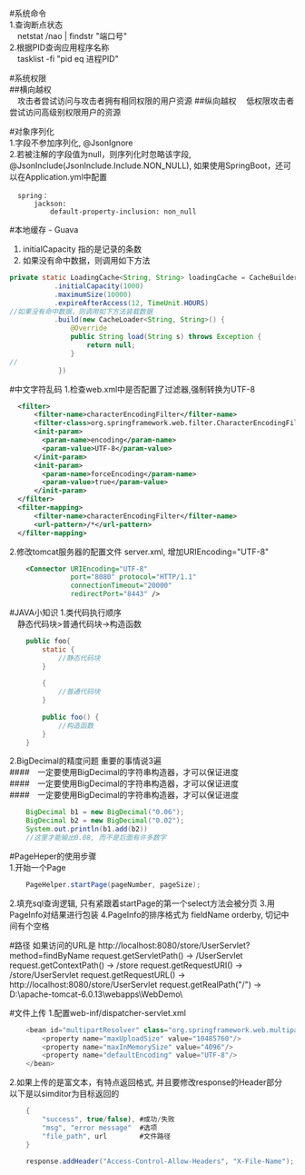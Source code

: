 #系统命令  
1.查询断点状态   
&ensp;&ensp;netstat /nao | findstr "端口号"  
2.根据PID查询应用程序名称  
&ensp;&ensp;tasklist -fi "pid eq 进程PID"    

#系统权限  
##横向越权  
&ensp;&ensp;攻击者尝试访问与攻击者拥有相同权限的用户资源
##纵向越权
&ensp;&ensp;低权限攻击者尝试访问高级别权限用户的资源

#对象序列化  
1.字段不参加序列化, @JsonIgnore  
2.若被注解的字段值为null，则序列化时忽略该字段, @JsonInclude(JsonInclude.Include.NON_NULL),
如果使用SpringBoot，还可以在Application.yml中配置
```
  spring： 
      jackson:
          default-property-inclusion: non_null  
```  

#本地缓存 - Guava  
1. initialCapacity 指的是记录的条数  
2. 如果没有命中数据，则调用如下方法  
```java  
private static LoadingCache<String, String> loadingCache = CacheBuilder.newBuilder()
           .initialCapacity(1000)
           .maximumSize(10000)
           .expireAfterAccess(12, TimeUnit.HOURS)
//如果没有命中数据，则调用如下方法装载数据
           .build(new CacheLoader<String, String>() {
               @Override
               public String load(String s) throws Exception {
                   return null;
               }
//
            })
```

#中文字符乱码
1.检查web.xml中是否配置了过滤器,强制转换为UTF-8
```xml
  <filter>
      <filter-name>characterEncodingFilter</filter-name>
      <filter-class>org.springframework.web.filter.CharacterEncodingFilter</filter-class>
      <init-param>
        <param-name>encoding</param-name>
        <param-value>UTF-8</param-value>
      </init-param>
      <init-param>
        <param-name>forceEncoding</param-name>
        <param-value>true</param-value>
      </init-param>
  </filter>
  <filter-mapping>
      <filter-name>characterEncodingFilter</filter-name>
      <url-pattern>/*</url-pattern>
  </filter-mapping>
```  

2.修改tomcat服务器的配置文件 server.xml, 增加URIEncoding="UTF-8"
```xml
    <Connector URIEncoding="UTF-8" 
               port="8080" protocol="HTTP/1.1"
               connectionTimeout="20000"
               redirectPort="8443" />
```

#JAVA小知识
1.类代码执行顺序  
&ensp;&ensp;静态代码块>普通代码块->构造函数
```java
    public foo{
        static {
            //静态代码块
        }
    
        {
            //普通代码块
        }
    
        public foo() {
            //构造函数
        }
    }
```
2.BigDecimal的精度问题
重要的事情说3遍  
####&ensp;&ensp;一定要使用BigDecimal的字符串构造器，才可以保证进度  
####&ensp;&ensp;一定要使用BigDecimal的字符串构造器，才可以保证进度  
####&ensp;&ensp;一定要使用BigDecimal的字符串构造器，才可以保证进度  
```java
    BigDecimal b1 = new BigDecimal("0.06");
    BigDecimal b2 = new BigDecimal("0.02");
    System.out.println(b1.add(b2))
    //这里才能输出0.08, 而不是后面有许多数字
```
#PageHeper的使用步骤  
1.开始一个Page  
```java
    PageHelper.startPage(pageNumber, pageSize);
```
2.填充sql查询逻辑, 只有紧跟着startPage的第一个select方法会被分页
3.用PageInfo对结果进行包装
4.PageInfo的排序格式为 fieldName orderby, 切记中间有个空格

#路径
如果访问的URL是 http://localhost:8080/store/UserServlet?method=findByName
request.getServletPath() -> /UserServlet
request.getContextPath() -> /store
request.getRequestURI()  -> /store/UserServlet
request.getRequestURL()  -> http://localhost:8080/store/UserServlet
request.getRealPath("/") -> D:\apache-tomcat-6.0.13\webapps\WebDemo\

#文件上传
1.配置web-inf/dispatcher-servlet.xml
```java
    <bean id="multipartResolver" class="org.springframework.web.multipart.commons.CommonsMultipartResolver">
        <property name="maxUploadSize" value="10485760"/>
        <property name="maxInMemorySize" value="4096"/>
        <property name="defaultEncoding" value="UTF-8"/>
    </bean>
```
2.如果上传的是富文本，有特点返回格式, 并且要修改response的Header部分
&ensp;&ensp;以下是以simditor为目标返回的
```java
    {
        "success", true/false), #成功/失败
        "msg", "error message"  #选项
        "file_path", url        #文件路径
    }

    response.addHeader("Access-Control-Allow-Headers", "X-File-Name");
```
